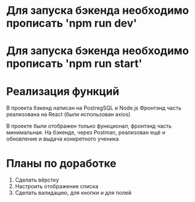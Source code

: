 # Для запуска бэкенда необходимо прописать 'npm run dev'

# Для запуска бэкенда необходимо прописать 'npm run start'

# Реализация функций

В проекта бэкенд написан на PostregSQL и Node.js
Фронтэнд часть реализована на React (были использован axios)

В проекте были отображен только функционал, фронтэнд часть минимальная.
На бэкенде, через Postman, реализован ещё и обновление и выдача конкретного ученика

# Планы по доработке

1. Сделать вёрстку
2. Настроить отображение списка
3. Сделать валидацию, для кнопки и для полей
